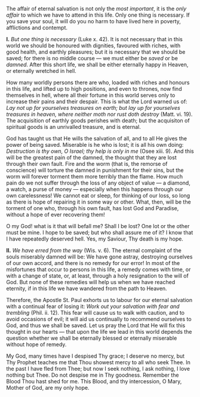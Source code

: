 
The affair of eternal salvation is not only the *most important*, it is the *only affair* to which we have to attend in this life. Only one thing is necessary. If you save your soul, it will do you no harm to have lived here in poverty, afflictions and contempt.

**I\.** *But one thing is necessary* (Luke x. 42). It is not necessary that in this world we should be honoured with dignities, favoured with riches, with good health, and earthly pleasures; but it is necessary that we should be saved; for there is no middle course — we must either be *saved* or be *damned*. After this short life, we shall be either eternally happy in Heaven, or eternally wretched in hell.

How many worldly persons there are who, loaded with riches and honours in this life, and lifted up to high positions, and even to thrones, now find themselves in hell, where all their fortune in this world serves only to increase their pains and their despair. This is what the Lord warned us of: *Lay not up for yourselves treasures on earth; but lay up for yourselves treasures in heaven, where neither moth nor rust doth destroy* (Matt. vi. 19). The acquisition of earthly goods perishes with death; but the acquisiton of spiritual goods is an unrivalled treasure, and is eternal.

God has taught us that He wills the salvation of all, and to all He gives the power of being saved. Miserable is he who is lost; it is all his own doing: *Destruction is thy own, O Israel; thy help is only in me* (Osee xiii. 9). And this will be the greatest pain of the damned, the thought that they are lost through their own fault. Fire and the worm (that is, the remorse of conscience) will torture the damned in punishment for their sins, but the worm will forever torment them more terribly than the flame. How much pain do we not suffer through the loss of any object of value — a diamond, a watch, a purse of money — especially when this happens through our own carelessness! We cannot eat or sleep, for thinking of our loss, so long as there is hope of repairing it in some way or other. What, then, will be the torment of one who, through his own fault, has lost God and Paradise, without a hope of ever recovering them!

O my God! what is it that will befall me? Shall I be lost? One lot or the other must be mine. I hope to be saved; but who shall assure me of it? I know that I have repeatedly deserved hell. Yes, my Saviour, Thy death is my hope.

**II\.** *We have erred from the way* (Wis. v. 6). The eternal complaint of the souls miserably damned will be: We have gone astray, destroying ourselves of our own accord, and there is no remedy for our error! In most of the misfortunes that occur to persons in this life, a remedy comes with time, or with a change of state, or, at least, through a holy resignation to the will of God. But none of these remedies will help us when we have reached eternity, if in this life we have wandered from the path to Heaven.

Therefore, the Apostle St. Paul exhorts us to labour for our eternal salvation with a continual fear of losing it: *Work out your salvation with fear and trembling* (Phil. ii. 12). This fear will cause us to walk with caution, and to avoid occasions of evil; it will aid us continually to recommend ourselves to God, and thus we shall be saved. Let us pray the Lord that He will fix this thought in our hearts — that upon the life we lead in this world depends the question whether we shall be eternally blessed or eternally miserable without hope of remedy.

My God, many times have I despised Thy grace; I deserve no mercy, but Thy Prophet teaches me that Thou showest mercy to all who seek Thee. In the past I have fled from Thee; but now I seek nothing, I ask nothing, I love nothing but Thee. Do not despise me in Thy goodness. Remember the Blood Thou hast shed for me. This Blood, and thy intercession, O Mary, Mother of God, are my only hope.

